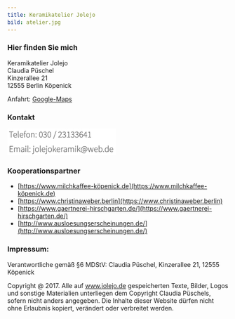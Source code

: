 ```yaml
---
title: Keramikatelier Jolejo
bild: atelier.jpg
---
```


### Hier finden Sie mich

Keramikatelier Jolejo<br>
Claudia Püschel<br>
Kinzerallee 21<br>
12555 Berlin Köpenick

Anfahrt: [Google-Maps](google_maps.html)

### Kontakt

![ein Bild](bilder/nofelet_dna_liame.jpg)

### Kooperationspartner

- [https://www.milchkaffee-köpenick.de](https://www.milchkaffee-köpenick.de)
- [https://www.christinaweber.berlin](https://www.christinaweber.berlin)
- [https://www.gaertnerei-hirschgarten.de/](https://www.gaertnerei-hirschgarten.de/)
- [http://www.ausloesungserscheinungen.de/](http://www.ausloesungserscheinungen.de/)

###  Impressum:

Verantwortliche gemäß §6 MDStV: Claudia Püschel, Kinzerallee 21, 12555 Köpenick

Copyright @ 2017. Alle auf www.jolejo.de gespeicherten Texte, Bilder, Logos und sonstige Materialien unterliegen dem Copyright Claudia Püschels, sofern nicht anders angegeben. Die Inhalte dieser Website dürfen nicht ohne Erlaubnis kopiert, verändert oder verbreitet werden.
